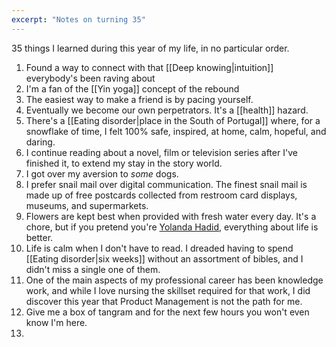 ```yaml
---
excerpt: "Notes on turning 35"
---
```

35 things I learned during this year of my life, in no particular order.

1. Found a way to connect with that [[Deep knowing|intuition]] everybody's been raving about 
2. I'm a fan of the [[Yin yoga]] concept of the rebound
3. The easiest way to make a friend is by pacing yourself. 
4. Eventually we become our own perpetrators. It's a [[health]] hazard.
5. There's a [[Eating disorder|place in the South of Portugal]] where, for a snowflake of time, I felt 100% safe, inspired, at home, calm, hopeful, and daring.
6. I continue reading about a novel, film or television series after I've finished it, to extend my stay in the story world.
7. I got over my aversion to *some* dogs.
8. I prefer snail mail over digital communication. The finest snail mail is made up of free postcards collected from restroom card displays, museums, and supermarkets.
9. Flowers are kept best when provided with fresh water every day. It's a chore, but if you pretend you're [Yolanda Hadid](https://letmegooglethat.com/?q=Yolanda+Hadid+flowers), everything about life is better.
10. Life is calm when I don't have to read. I dreaded having to spend [[Eating disorder|six weeks]] without an assortment of bibles, and I didn't miss a single one of them.
11. One of the main aspects of my professional career has been knowledge work, and while I love nursing the skillset required for that work, I did discover this year that Product Management is not the path for me.
12. Give me a box of tangram and for the next few hours you won't even know I'm here.
13. 
